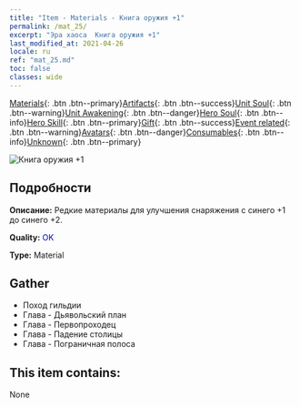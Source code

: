 ```yaml
---
title: "Item - Materials - Книга оружия +1"
permalink: /mat_25/
excerpt: "Эра хаоса  Книга оружия +1"
last_modified_at: 2021-04-26
locale: ru
ref: "mat_25.md"
toc: false
classes: wide
---
```

 [Materials](/ItemsRU/){: .btn .btn--primary}[Artifacts](/ItemsRU/Artifacts/){: .btn .btn--success}[Unit Soul](/ItemsRU/UnitSoul/){: .btn .btn--warning}[Unit Awakening](/ItemsRU/UnitAwakening/){: .btn .btn--danger}[Hero Soul](/ItemsRU/HeroSoul/){: .btn .btn--info}[Hero Skill](/ItemsRU/HeroSkill/){: .btn .btn--primary}[Gift](/ItemsRU/Gift/){: .btn .btn--success}[Event related](/ItemsRU/Events/){: .btn .btn--warning}[Avatars](/ItemsRU/Avatars/){: .btn .btn--danger}[Consumables](/ItemsRU/Consumables/){: .btn .btn--info}[Unknown](/ItemsRU/Unknown/){: .btn .btn--primary}

 ![Книга оружия +1](/images/t/i_cailiao_hexin1.png)

## Подробности
 **Описание:** Редкие материалы для улучшения снаряжения c синего +1 до синего +2.

 **Quality:** <span style="color: #0000CD">OK</span>

 **Type:** Material

## Gather

*    Поход гильдии 
*    Глава - Дьявольский план 
*    Глава - Первопроходец 
*    Глава - Падение столицы 
*    Глава - Пограничная полоса 

## This item contains:

  None

